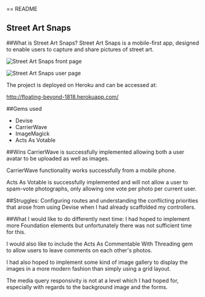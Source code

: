 == README

Street Art Snaps
---------------------------------------------------------------------

##What is Street Art Snaps?
Street Art Snaps is a mobile-first app, designed to enable users to capture and share pictures of street art.

![Street Art Snaps front page](http://i.imgur.com/bcf8CDQ.png)

![Street Art Snaps user page](http://i.imgur.com/dIbgBOs.png)

The project is deployed on Heroku and can be accessed at:

<http://floating-beyond-1818.herokuapp.com/>


##Gems used
* Devise
* CarrierWave
* ImageMagick
* Acts As Votable


##Wins
CarrierWave is successfully implemented allowing both a user avatar to be uploaded as well as images.

CarrierWave functionality works successfully from a mobile phone.

Acts As Votable is successfully implemented and will not allow a user to spam-vote photographs, only allowing one vote per photo per current user.

##Struggles:
Configuring routes and understanding the conflicting priorities that arose from using Devise when I had already scaffolded my controllers.


##What I would like to do differently next time:
I had hoped to implement more Foundation elements but unfortunately there was not sufficient time for this.

I would also like to include the Acts As Commentable With Threading gem to allow users to leave comments on each other's photos.
	
I had also hoped to implement some kind of image gallery  to display the images in a more modern fashion than simply using a grid layout.

The media query responsivity is not at a level which I had hoped for, especially with regards to the background image and the forms.  

